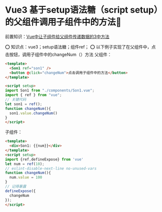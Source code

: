﻿# Vue3 基于setup语法糖（script setup）的父组件调用子组件中的方法🍬
前置知识：[Vue中让子组件给父组件传递数据的3中方法](https://blog.csdn.net/weixin_45525653/article/details/122906270?ops_request_misc=%257B%2522request%255Fid%2522%253A%2522165685489216781685330032%2522%252C%2522scm%2522%253A%252220140713.130102334.pc%255Fblog.%2522%257D&request_id=165685489216781685330032&biz_id=0&utm_medium=distribute.pc_search_result.none-task-blog-2~blog~first_rank_ecpm_v1~rank_v31_ecpm-4-122906270-null-null.185%5Ev2%5Econtrol&utm_term=ref&spm=1018.2226.3001.4450)

⭕️ 知识点：vue3；setup语法糖；组件ref；
⭕️ 以下例子实现了在父组件中，点击按钮，调用子组件中的changeNum（）方法
父组件：

```html
<template>
  <Son1 ref="son1" />
  <button @click="changeNum">点击调用子组件中的方法</button>
</template>

<script setup>
import Son1 from "./components/Son1.vue";
import { ref } from "vue";
// 关键代码
let son1 = ref();
function changeNum(){
  son1.value.changeNum()
}
</script>
```
子组件：

```html
<template>
  <div>Son1: {{num}}</div>
</template>
<script setup>
import {ref,defineExpose} from 'vue'
let num = ref(10);
// eslint-disable-next-line no-unused-vars
function changeNum(){
  num.value = 100
}
// 记得暴露
defineExpose({
  changeNum
});
</script>
```


